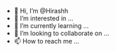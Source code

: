 - 👋 Hi, I’m @Hirashh
- 👀 I’m interested in ...
- 🌱 I’m currently learning ...
- 💞️ I’m looking to collaborate on ...
- 📫 How to reach me ...

<!---
Hirashh/Hirashh is a ✨ special ✨ repository because its `README.md` (this file) appears on your GitHub profile.
You can click the Preview link to take a look at your changes.
--->
